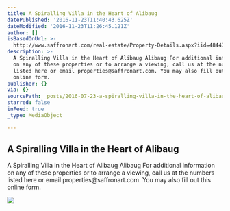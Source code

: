 ```yaml
---
title: A Spiralling Villa in the Heart of Alibaug
datePublished: '2016-11-23T11:40:43.625Z'
dateModified: '2016-11-23T11:26:45.121Z'
author: []
isBasedOnUrl: >-
  http://www.saffronart.com/real-estate/Property-Details.aspx?iid=48447&tc=0&sid=
description: >-
  A Spiralling Villa in the Heart of Alibaug Alibaug For additional information
  on any of these properties or to arrange a viewing, call us at the numbers
  listed here or email properties@saffronart.com. You may also fill out this
  online form.
publisher: {}
via: {}
sourcePath: _posts/2016-07-23-a-spiralling-villa-in-the-heart-of-alibaug.md
starred: false
inFeed: true
_type: MediaObject

---
```

<article style=""><h1>A Spiralling Villa in the Heart of Alibaug</h1><p>A Spiralling Villa in the Heart of Alibaug Alibaug For additional information on any of these properties or to arrange a viewing, call us at the numbers listed here or email properties@saffronart.com. You may also fill out this online form.</p><img src="http://mediacloud.saffronart.com/realestate/2015/alibaug/spirallingvilla_alibaug_may15_01_large.jpg" /></article>